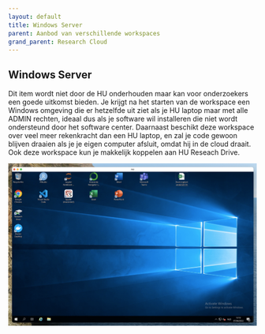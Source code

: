 ```yaml
---
layout: default
title: Windows Server
parent: Aanbod van verschillende workspaces
grand_parent: Research Cloud
---
```


## Windows Server

Dit item wordt niet door de HU onderhouden maar kan voor onderzoekers een goede uitkomst bieden. Je krijgt na het starten van de workspace een Windows omgeving die er hetzelfde uit ziet als je HU laptop maar met alle ADMIN rechten, ideaal dus als je software wil installeren die niet wordt ondersteund door het software center. Daarnaast beschikt deze workspace over veel meer rekenkracht dan een HU laptop, en zal je code gewoon blijven draaien als je je eigen computer afsluit, omdat hij in de cloud draait. Ook deze workspace kun je makkelijk koppelen aan HU Reseach Drive.

![](/assets/windows.png)